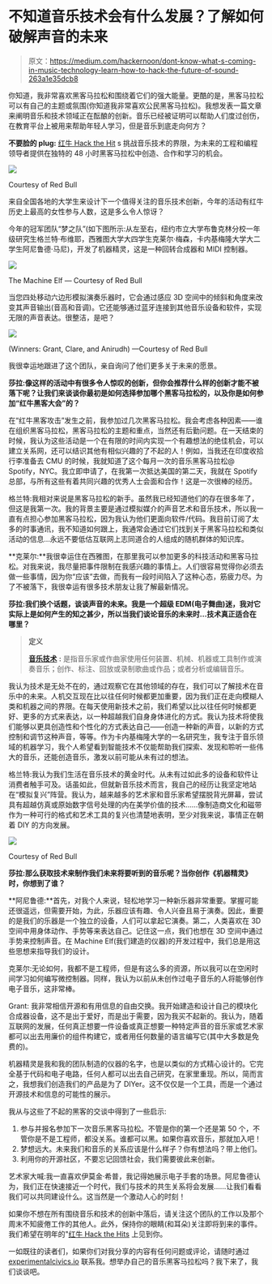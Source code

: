 # 不知道音乐技术会有什么发展？了解如何破解声音的未来

> 原文：<https://medium.com/hackernoon/dont-know-what-s-coming-in-music-technology-learn-how-to-hack-the-future-of-sound-263a1e35dcb8>

你知道，我非常喜欢黑客马拉松和围绕着它们的强大能量。更酷的是，黑客马拉松可以有自己的主题或氛围(你知道我非常喜欢公民黑客马拉松)。我想发表一篇文章来阐明音乐和技术领域正在酝酿的创新。音乐已经被证明可以帮助人们度过创伤，在教育平台上被用来帮助年轻人学习，但是音乐到底走向何方？

**不要脸的 plug:** [红牛 Hack the Hit](http://hackthehits.redbull.com/) s 挑战音乐技术的界限，为未来的工程和编程领导者提供在独特的 48 小时黑客马拉松中创造、合作和学习的机会。

![](img/bdff92325ed0fd59df5cfcaa2d3276fd.png)

Courtesy of Red Bull

来自全国各地的大学生来设计下一个值得关注的音乐技术创新，今年的活动有红牛历史上最高的女性参与人数，这是多么令人惊讶？

今年的冠军团队“梦之队”(如下图所示:从左至右，纽约市立大学布鲁克林分校一年级研究生格兰特·布维耶，西雅图大学大四学生克莱尔·梅森，卡内基梅隆大学大二学生阿尼鲁德·马尼)，开发了机器精灵，这是一种回转合成器和 MIDI 控制器。

![](img/4e70514a500630276a72effe4c7665f2.png)

The Machine Elf — Courtesy of Red Bull

当您四处移动六边形模拟演奏乐器时，它会通过感应 3D 空间中的倾斜和角度来改变其声音输出(音高和音调)。它还能够通过蓝牙连接到其他音乐设备和软件，实现无限的声音表达。很整洁，是吧？

![](img/bf32c0bd5de3ba47c9e727dde61c9a62.png)

(Winners: Grant, Clare, and Anirudh) —Courtesy of Red Bull

我很幸运地跟进了这个团队，亲自询问了他们更多关于未来的愿景。

**莎拉:像这样的活动中有很多令人惊叹的创新，但你会推荐什么样的创新才能不被落下呢？让我们来谈谈你最初是如何选择参加哪个黑客马拉松的，以及你是如何参加“红牛黑客大会”的？**

在“红牛黑客攻击”发生之前，我参加过几次黑客马拉松。我会考虑各种因素——谁在组织黑客马拉松，黑客马拉松的主题和重点，当然还有后勤问题。在一天结束的时候，我认为这些活动是一个在有限的时间内实现一个有趣想法的绝佳机会，可以建立关系网，还可以结识其他有相似兴趣的了不起的人！例如，当我还在印度收拾行李准备去 CMU 的时候，我就知道了这个每月一次的音乐黑客马拉松@ Spotify，NYC。我立即申请了，在我第一次抵达美国的第二天，我就在 Spotify 总部，与所有这些有着共同兴趣的优秀人士会面和合作！这是一次很棒的经历。

格兰特:我相对来说是黑客马拉松的新手。虽然我已经知道他们的存在很多年了，但这是我第一次。我的背景主要是通过模拟媒介的声音艺术和音乐技术，所以我一直有点担心参加黑客马拉松，因为我认为他们更面向软件/代码。我目前订阅了太多的时事通讯，我不知道如何跟上，我通常会通过它们找到关于黑客马拉松和类似活动的信息…永远不要低估互联网上志同道合的人组成的随机群体的知识库。

**克莱尔:**我很幸运住在西雅图，在那里我可以参加更多的科技活动和黑客马拉松。对我来说，我尽量把事件限制在我感兴趣的事情上。人们很容易觉得你必须去做一些事情，因为你“应该”去做，而我有一段时间陷入了这种心态，筋疲力尽。为了不被落下，我很幸运有很多技术朋友让我了解最新情况。

**莎拉:我们换个话题，谈谈声音的未来。我是一个超级 EDM(电子舞曲)迷，我对它实际上是如何产生的知之甚少，所以当我们谈论音乐的未来时…技术真正适合在哪里？**

> **定义**
> 
> [**音乐技术**](https://en.wikipedia.org/wiki/Music_technology) **:** 是指音乐家或作曲家使用任何装置、机械、机器或工具制作或演奏音乐；创作、标注、回放或录制歌曲或作品；或者分析或编辑音乐。

我认为技术是无处不在的，通过观察它在其他领域的存在，我们可以了解技术在音乐中的未来。人机交互现在比以往任何时候都更加重要，因为我们正在走向模糊人类和机器之间的界限。在每天使用新技术之前，我们希望以比以往任何时候都更好、更多的方式来表达，以一种超越我们自身身体进化的方式。我认为技术将使我们能够以更具创造性和个性化的方式表达自己——创造一种新的声音，以新的方式控制和调节这种声音，等等。作为卡内基梅隆大学的一名研究生，我专注于音乐领域的机器学习，我个人希望看到智能技术不仅能帮助我们探索、发现和聆听一些伟大的音乐，还能创造音乐，激发以前可能从未有过的想法。

格兰特:我认为我们生活在音乐技术的黄金时代。从未有过如此多的设备和软件让消费者触手可及。话虽如此，但就新音乐技术而言，我自己的经历让我坚定地站在“模拟复兴”阵营。我认为，越来越多的艺术家和音乐家希望摆脱背光屏幕，尝试具有超越仿真或原始数字信号处理的内在美学价值的技术……像制造商文化和磁带作为一种可行的格式和艺术工具的复兴也清楚地表明，至少对我来说，事情正在朝着 DIY 的方向发展。

![](img/3d8cf4e1e70cd0ccc8a84d1fbaea8c8f.png)

Courtesy of Red Bull

**莎拉:那么获取技术来制作我们未来将要听到的音乐呢？当你创作《机器精灵》时，你想到了谁？**

**阿尼鲁德:**首先，对我个人来说，轻松地学习一种新乐器非常重要。掌握可能还很遥远，但需要开始，为此，乐器应该有趣、令人兴奋且易于演奏。因此，重要的是我们的乐器是一个独立的设备，人们可以拿起它演奏。第二，人类喜欢在 3D 空间中用身体动作、手势等来表达自己。记住这一点，我们也想在 3D 空间中通过手势来控制声音。在 Machine Elf(我们建造的仪器)的开发过程中，我们总是用这些思想来指导我们的设计。

克莱尔:无论如何，我都不是工程师，但是有这么多的资源，所以我可以在空闲时间学习如何编写微控制器。同样，我认为以前从未创作过电子音乐的人将能够创作电子音乐，这非常棒。

Grant: 我非常相信开源和有用信息的自由交换。我开始建造和设计自己的模块化合成器设备，这不是出于爱好，而是出于需要，因为我买不起新的。我认为，随着互联网的发展，任何真正想要一件设备或真正想要一种特定声音的音乐家或艺术家都可以出去用廉价的组件构建它，或者用任何数量的语言编写它(其中大多数是免费的)。

机器精灵是我和我的团队制造的仪器的名字，也是以类似的方式精心设计的。它完全基于代码和电子电路，任何人都可以出去自己研究，在家里重现。所以，简而言之，我想我们创造我们的产品是为了 DIYer。这不仅仅是一个工具，而是一个通过开源技术和信息的可能性的展示。

我从与这些了不起的黑客的交谈中得到了一些启示:

1.  参与并报名参加下一次音乐黑客马拉松。不管是你的第一个还是第 50 个，不管你是不是工程师，都没关系。谁都可以黑。如果你喜欢音乐，那就加入吧！
2.  梦想远大。未来我们和音乐的关系应该是什么样子？你有想法吗？带上他们。
3.  利用你的开源社区，不要忘记回馈社会，我们需要彼此来创新。

艺术家大喊:我一直喜欢伊莫金·希普，我记得她展示电子手套的场景。阿尼鲁德认为，我们正在快速接近一个时代，我们与技术的共生关系将会发展……让我们看看我们可以共同建设什么。这当然是一个激动人心的时刻！

如果你不想在所有围绕音乐和技术的创新中落后，请关注这个团队的工作以及那个周末不知疲倦工作的其他人。此外，保持你的眼睛(和耳朵)关注即将到来的事件。我们希望在明年的"[红牛 Hack the Hits](http://hackthehits.redbull.com/) 上见到你。

一如既往的读者们，如果你们对我分享的内容有任何问题或评论，请随时通过 [experimentalcivics.io](http://experimentalcivics.io/) 联系我。想举办自己的音乐黑客马拉松吗？我下来了，我们谈谈吧。